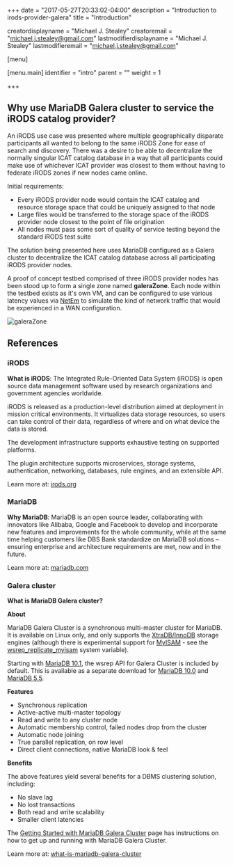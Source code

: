 +++
date = "2017-05-27T20:33:02-04:00"
description = "Introduction to irods-provider-galera"
title = "Introduction"

creatordisplayname = "Michael J. Stealey" creatoremail = "michael.j.stealey@gmail.com" lastmodifierdisplayname = "Michael J. Stealey" lastmodifieremail = "michael.j.stealey@gmail.com"

[menu]

  [menu.main]
    identifier = "intro"
    parent = ""
    weight = 1

+++

## Why use MariaDB Galera cluster to service the iRODS catalog provider?

An iRODS use case was presented where multiple geographically disparate participants all wanted to belong to the same iRODS Zone for ease of search and discovery. There was a desire to be able to decentralize the normally singular ICAT catalog database in a way that all participants could make use of whichever ICAT provider was closest to them without having to federate iRODS zones if new nodes came online.

Initial requirements:

- Every iRODS provider node would contain the ICAT catalog and resource storage space that could be uniquely assigned to that node
- Large files would be transferred to the storage space of the iRODS provider node closest to the point of file origination
- All nodes must pass some sort of quality of service testing beyond the standard iRODS test suite

The solution being presented here uses MariaDB configured as a Galera cluster to decentralize the ICAT catalog database across all participating iRODS provider nodes.

A proof of concept testbed comprised of three iRODS provider nodes has been stood up to form a single zone named **galeraZone**. Each node within the testbed exists as it's own VM, and can be configured to use various latency values via [NetEm](http://man7.org/linux/man-pages/man8/tc-netem.8.html) to simulate the kind of network traffic that would be experienced in a WAN configuration.

![galeraZone]({{<baseurl>}}/images/galerazone.png)


## References

### iRODS

**What is iRODS**: The Integrated Rule-Oriented Data System (iRODS) is open source data management software used by research organizations and government agencies worldwide.

iRODS is released as a production-level distribution aimed at deployment in mission critical environments. It virtualizes data storage resources, so users can take control of their data, regardless of where and on what device the data is stored.

The development infrastructure supports exhaustive testing on supported platforms.

The plugin architecture supports microservices, storage systems, authentication, networking, databases, rule engines, and an extensible API.

Learn more at: [irods.org](https://irods.org)

### MariaDB

**Why MariaDB**: MariaDB is an open source leader, collaborating with innovators like Alibaba, Google and Facebook to develop and incorporate new features and improvements for the whole community, while at the same time helping customers like DBS Bank standardize on MariaDB solutions – ensuring enterprise and architecture requirements are met, now and in the future.

Learn more at: [mariadb.com](https://mariadb.com)

### Galera cluster

**What is MariaDB Galera cluster?**

**About**

MariaDB Galera Cluster is a synchronous multi-master cluster for MariaDB. It is available on Linux only, and only supports the [XtraDB/InnoDB](https://mariadb.com/kb/en/xtradb-and-innodb/) storage engines (although there is experimental support for [MyISAM](https://mariadb.com/kb/en/myisam/) - see the [wsrep_replicate_myisam](https://mariadb.com/kb/en/galera-cluster-system-variables/#wsrep_replicate_myisam) system variable).

Starting with [MariaDB 10.1](https://mariadb.com/kb/en/what-is-mariadb-101/), the wsrep API for Galera Cluster is included by default. This is available as a separate download for [MariaDB 10.0](https://mariadb.com/kb/en/what-is-mariadb-100/) and [MariaDB 5.5](https://mariadb.com/kb/en/what-is-mariadb-55/).

**Features**

- Synchronous replication
- Active-active multi-master topology
- Read and write to any cluster node
- Automatic membership control, failed nodes drop from the cluster
- Automatic node joining
- True parallel replication, on row level
- Direct client connections, native MariaDB look & feel

**Benefits**

The above features yield several benefits for a DBMS clustering solution, including:

- No slave lag
- No lost transactions
- Both read and write scalability
- Smaller client latencies

The [Getting Started with MariaDB Galera Cluster](https://mariadb.com/kb/en/getting-started-with-mariadb-galera-cluster/) page has instructions on how to get up and running with MariaDB Galera Cluster.

Learn more at: [what-is-mariadb-galera-cluster](https://mariadb.com/kb/en/mariadb/what-is-mariadb-galera-cluster/)